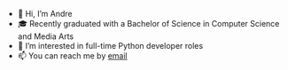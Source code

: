 - 👋 Hi, I’m Andre
- 🎓 Recently graduated with a Bachelor of Science in Computer Science and Media Arts
- 👀 I’m interested in full-time Python developer roles
- 📫 You can reach me by <a href="mailto:changooman@gmail.com">email</a>

<!---
changooman/changooman is a ✨ special ✨ repository because its `README.md` (this file) appears on your GitHub profile.
You can click the Preview link to take a look at your changes.
--->
